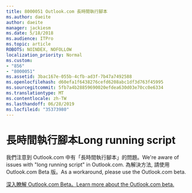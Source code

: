 ```yaml
---
title: 8000051 Outlook.com 長時間執行腳本
ms.author: daeite
author: daeite
manager: jackiesm
ms.date: 5/18/2018
ms.audience: ITPro
ms.topic: article
ROBOTS: NOINDEX, NOFOLLOW
localization_priority: Normal
ms.custom:
- "856"
- "8000051"
ms.assetid: 3bac167e-055b-4cfb-ad3f-7b47a7492588
ms.openlocfilehash: d60efa1f6438276cefd6208abc1df3d763f45995
ms.sourcegitcommit: 5fb7a4b28859690020efdea630d03e70cc0e6334
ms.translationtype: MT
ms.contentlocale: zh-TW
ms.lasthandoff: 06/28/2019
ms.locfileid: "35373980"
---
```

# <a name="long-running-script"></a><span data-ttu-id="da39b-102">長時間執行腳本</span><span class="sxs-lookup"><span data-stu-id="da39b-102">Long running script</span></span>

<span data-ttu-id="da39b-103">我們注意到 Outlook.com 中有「長時間執行腳本」的問題。</span><span class="sxs-lookup"><span data-stu-id="da39b-103">We're aware of issues with "long running script" in Outlook.com.</span></span> <span data-ttu-id="da39b-104">為解決方法, 請使用 Outlook.com Beta 版。</span><span class="sxs-lookup"><span data-stu-id="da39b-104">As a workaround, please use the Outlook.com beta.</span></span>
  
[<span data-ttu-id="da39b-105">深入瞭解 Outlook.com Beta。</span><span class="sxs-lookup"><span data-stu-id="da39b-105">Learn more about the Outlook.com beta.</span></span>](https://go.microsoft.com/fwlink/p/?linkid=874356)
  